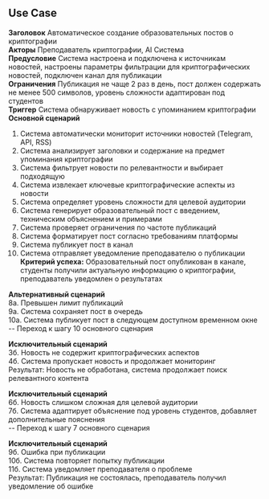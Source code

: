 
## Use Case

**Заголовок** Автоматическое создание образовательных постов о криптографии  
**Акторы** Преподаватель криптографии, AI Система  
**Предусловие** Система настроена и подключена к источникам новостей, настроены параметры фильтрации для криптографических новостей, подключен канал для публикации  
**Ограничения** Публикация не чаще 2 раз в день, пост должен содержать не менее 500 символов, уровень сложности адаптирован под студентов  
**Триггер** Система обнаруживает новость с упоминанием криптографии  
**Основной сценарий**  
1. Система автоматически мониторит источники новостей (Telegram, API, RSS)  
2. Система анализирует заголовки и содержание на предмет упоминания криптографии  
3. Система фильтрует новости по релевантности и выбирает подходящую  
4. Система извлекает ключевые криптографические аспекты из новости  
5. Система определяет уровень сложности для целевой аудитории  
6. Система генерирует образовательный пост с введением, техническим объяснением и примерами  
7. Система проверяет ограничения по частоте публикаций  
8. Система форматирует пост согласно требованиям платформы  
9. Система публикует пост в канал  
10. Система отправляет уведомление преподавателю о публикации  
**Критерий успеха:** Образовательный пост опубликован в канале, студенты получили актуальную информацию о криптографии, преподаватель уведомлен о результатах  

**Альтернативный сценарий**  
8а. Превышен лимит публикаций  
9а. Система сохраняет пост в очередь  
10а. Система публикует пост в следующем доступном временном окне  
-- Переход к шагу 10 основного сценария  

**Исключительный сценарий**  
3б. Новость не содержит криптографических аспектов  
4б. Система пропускает новость и продолжает мониторинг  
Результат: Новость не обработана, система продолжает поиск релевантного контента  

**Исключительный сценарий**  
6б. Новость слишком сложная для целевой аудитории  
7б. Система адаптирует объяснение под уровень студентов, добавляет дополнительные пояснения  
-- Переход к шагу 7 основного сценария  

**Исключительный сценарий**  
9б. Ошибка при публикации  
10б. Система повторяет попытку публикации  
11б. Система уведомляет преподавателя о проблеме  
Результат: Публикация не состоялась, преподаватель получил уведомление об ошибке
